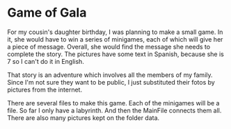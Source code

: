 # Game of Gala

For my cousin's daughter birthday, I was planning to make a small game. In it, she would have to win a series of minigames, each of which will give her a piece of message. Overall, she would find the message she needs to complete the story. The pictures have some text in Spanish, because she is 7 so I can't do it in English.

That story is an adventure which involves all the members of my family. Since I'm not sure they want to be public, I just substituted their fotos by pictures from the internet.

There are several files to make this game. Each of the minigames will be a file. So far I only have a labyrinth. And then the MainFile connects them all. There are also many pictures kept on the folder data.
